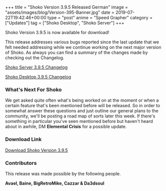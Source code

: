 +++
title = "Shoko Version 3.9.5 Released German"
image = "assets/images/blog/Version-395-Banner.jpg"
date = 2019-07-22T19:42:46+00:00
type = "post"
anime = "Speed Grapher"
category = ["Updates"]
tag = ["Shoko Desktop", "Shoko Server"]
+++

Shoko Version 3.9.5 is now available for download!

This release addresses various bugs reported since the last update that we felt needed addressing while we continue working on the next major version of Shoko. As always you can find a summary of the changes made by checking out the Changelog.

[Shoko Server 3.9.5 Changelog](https://docs.shokoanime.com/changelog/server)

[Shoko Desktop 3.9.5 Changelog](https://docs.shokoanime.com/changelog/desktop)

### What's Next For Shoko

We get asked quite often what's being worked on at the moment or when a certain feature that's been mentioned before will be released. So in order to somewhat answer these questions and just outline our general plans to the community, we'll be posting a road map of sorts later this week. If there's something in particular you've seen mentioned before but haven't heard about in awhile, DM **Elemental Crisis** for a possible update.

### Download Link

[Download Shoko Version 3.9.5](https://shokoanime.com/downloads/)

### Contributors

This release was made possible by the following people.

**Avael, Baine, BigRetroMike, Cazzar & Da3dsoul**